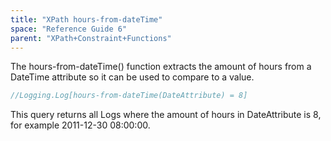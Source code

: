 ```yaml
---
title: "XPath hours-from-dateTime"
space: "Reference Guide 6"
parent: "XPath+Constraint+Functions"
---
```



The hours-from-dateTime() function extracts the amount of hours from a DateTime attribute so it can be used to compare to a value.

```java
//Logging.Log[hours-from-dateTime(DateAttribute) = 8]
```
This query returns all Logs where the amount of hours in DateAttribute is 8, for example 2011-12-30 08:00:00.
